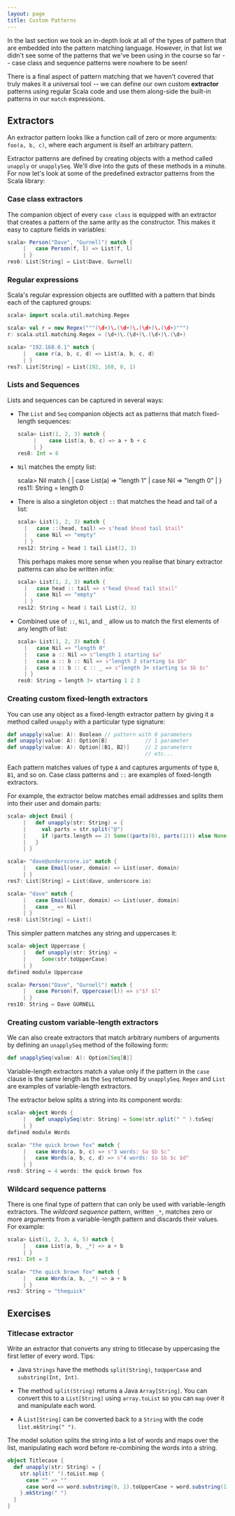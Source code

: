 ```yaml
---
layout: page
title: Custom Patterns
---
```


In the last section we took an in-depth look at all of the types of pattern that are embedded into the pattern matching language. However, in that list we didn't see some of the patterns that we've been using in the course so far -- case class and sequence patterns were nowhere to be seen!

There is a final aspect of pattern matching that we haven't covered that truly makes it a universal tool -- we can define our own custom **extractor** patterns using regular Scala code and use them along-side the built-in patterns in our `match` expressions.

## Extractors

An extractor pattern looks like a function call of zero or more arguments: `foo(a, b, c)`, where each argument is itself an arbitrary pattern.

Extractor patterns are defined by creating objects with a method called `unapply` or `unapplySeq`. We'll dive into the guts of these methods in a minute. For now let's look at some of the predefined extractor patterns from the Scala library:

### Case class extractors

The companion object of every `case class` is equipped with an extractor that creates a pattern of the same arity as the constructor. This makes it easy to capture fields in variables:

~~~ scala
scala> Person("Dave", "Gurnell") match {
     |   case Person(f, l) => List(f, l)
     | }
res6: List[String] = List(Dave, Gurnell)
~~~

### Regular expressions

Scala's regular expression objects are outfitted with a pattern that binds each of the captured groups:

~~~ scala
scala> import scala.util.matching.Regex

scala> val r = new Regex("""(\d+)\.(\d+)\.(\d+)\.(\d+)""")
r: scala.util.matching.Regex = (\d+)\.(\d+)\.(\d+)\.(\d+)

scala> "192.168.0.1" match {
     |   case r(a, b, c, d) => List(a, b, c, d)
     | }
res7: List[String] = List(192, 168, 0, 1)
~~~

### Lists and Sequences

Lists and sequences can be captured in several ways:

 - The `List` and `Seq` companion objects act as patterns that match fixed-length sequences:

   ~~~ scala
   scala> List(1, 2, 3) match {
        |    case List(a, b, c) => a + b + c
        | }
   res8: Int = 6
   ~~~

 - `Nil` matches the empty list:

   scala> Nil match {
        |   case List(a) => "length 1"
        |   case Nil => "length 0"
        | }
   res11: String = length 0

 - There is also a singleton object `::` that matches the head and tail of a list:

   ~~~ scala
   scala> List(1, 2, 3) match {
     |   case ::(head, tail) => s"head $head tail $tail"
     |   case Nil => "empty"
     | }
   res12: String = head 1 tail List(2, 3)
   ~~~

   This perhaps makes more sense when you realise that binary extractor patterns can also be written infix:

   ~~~ scala
   scala> List(1, 2, 3) match {
     |   case head :: tail => s"head $head tail $tail"
     |   case Nil => "empty"
     | }
   res12: String = head 1 tail List(2, 3)
   ~~~

 - Combined use of `::`, `Nil`, and `_` allow us to match the first elements of any length of list:

   ~~~ scala
   scala> List(1, 2, 3) match {
     |   case Nil => "length 0"
     |   case a :: Nil => s"length 1 starting $a"
     |   case a :: b :: Nil => s"length 2 starting $a $b"
     |   case a :: b :: c :: _ => s"length 3+ starting $a $b $c"
     | }
   res0: String = length 3+ starting 1 2 3
   ~~~

### Creating custom fixed-length extractors

You can use any object as a fixed-length extractor pattern by giving it a method called `unapply` with a particular type signature:

~~~ scala
def unapply(value: A): Boolean // pattern with 0 parameters
def unapply(value: A): Option[B]            // 1 parameter
def unapply(value: A): Option[(B1, B2)]     // 2 parameters
                                            // etc...
~~~

Each pattern matches values of type `A` and captures arguments of type `B`, `B1`, and so on. Case class patterns and `::` are examples of fixed-length extractors.

For example, the extractor below matches email addresses and splits them into their user and domain parts:

~~~ scala
scala> object Email {
     |   def unapply(str: String) = {
     |     val parts = str.split("@")
     |     if (parts.length == 2) Some((parts(0), parts(1))) else None
     |   }
     | }

scala> "dave@underscore.io" match {
     |   case Email(user, domain) => List(user, domain)
     | }
res7: List[String] = List(dave, underscore.io)

scala> "dave" match {
     |   case Email(user, domain) => List(user, domain)
     |   case _ => Nil
     | }
res8: List[String] = List()
~~~

This simpler pattern matches any string and uppercases it:

~~~ scala
scala> object Uppercase {
     |   def unapply(str: String) =
     |     Some(str.toUpperCase)
     | }
defined module Uppercase

scala> Person("Dave", "Gurnell") match {
     |   case Person(f, Uppercase(l)) => s"$f $l"
     | }
res10: String = Dave GURNELL
~~~

### Creating custom variable-length extractors

We can also create extractors that match arbitrary numbers of arguments by defining an `unapplySeq` method of the following form:

~~~ scala
def unapplySeq(value: A): Option[Seq[B]]
~~~

Variable-length extractors match a value only if the pattern in the `case` clause is the same length as the `Seq` returned by `unapplySeq`. `Regex` and `List` are examples of variable-length extractors.

The extractor below splits a string into its component words:

~~~ scala
scala> object Words {
     |   def unapplySeq(str: String) = Some(str.split(" " ).toSeq)
     | }
defined module Words

scala> "the quick brown fox" match {
     |   case Words(a, b, c) => s"3 words: $a $b $c"
     |   case Words(a, b, c, d) => s"4 words: $a $b $c $d"
     | }
res0: String = 4 words: the quick brown fox
~~~

### Wildcard sequence patterns

There is one final type of pattern that can only be used with variable-length extractors. The *wildcard sequence* pattern, written `_*`, matches zero or more arguments from a variable-length pattern and discards their values. For example:

~~~ scala
scala> List(1, 2, 3, 4, 5) match {
     |   case List(a, b, _*) => a + b
     | }
res1: Int = 3

scala> "the quick brown fox" match {
     |   case Words(a, b, _*) => a + b
     | }
res2: String = "thequick"
~~~

## Exercises

### Titlecase extractor

Write an extractor that converts any string to titlecase by uppercasing the first letter of every word. Tips:

 - Java `Strings` have the methods `split(String)`, `toUpperCase` and `substring(Int, Int)`.

 - The method `split(String)` returns a Java `Array[String]`. You can convert this to a `List[String]` using `array.toList` so you can `map` over it and manipulate each word.

 - A `List[String]` can be converted back to a `String` with the code `list.mkString(" ")`.

<div class="solution">
The model solution splits the string into a list of words and maps over the list, manipulating each word before re-combining the words into a string.

~~~ scala
object Titlecase {
  def unapply(str: String) = {
    str.split(" ").toList.map {
      case "" => ""
      case word => word.substring(0, 1).toUpperCase + word.substring(1)
    }.mkString(" ")
  }
}
~~~
</div>
